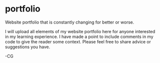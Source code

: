 # portfolio
Website portfolio that is constantly changing for better or worse.

I will upload all elements of my website portfolio here for anyone interested in my learning experience.  I have made a point to include comments in my code to give the reader some context.  Please feel free to share advice or suggestions you have.

-CG
